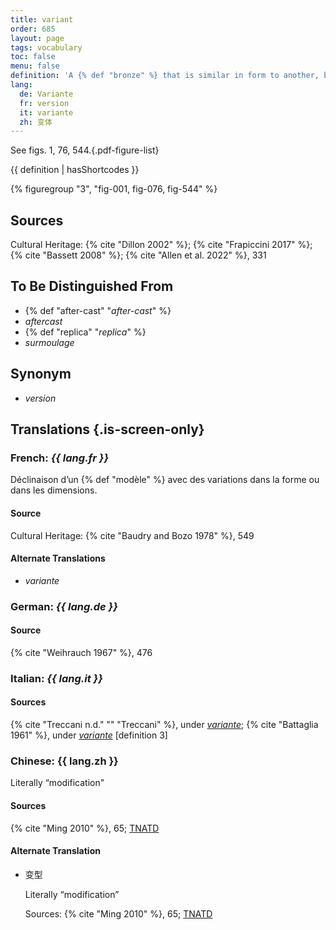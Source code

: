 ```yaml
---
title: variant
order: 685
layout: page
tags: vocabulary
toc: false
menu: false
definition: 'A {% def "bronze" %} that is similar in form to another, but with some differences due to one having been {% def "cast (v.)" "cast" %} from an altered or adapted wax {% def "model" %}, or from an entirely new model. Artists can make variants of their own work, for example, by adjusting the positions of limbs between casts, or variants may be the result of others imitating the artist’s work.'
lang:
  de: Variante
  fr: version
  it: variante
  zh: 变体
---
```


See figs. 1, 76, 544.{.pdf-figure-list}

{{ definition | hasShortcodes }}

{% figuregroup "3", "fig-001, fig-076, fig-544" %}

## Sources

Cultural Heritage: {% cite "Dillon 2002" %}; {% cite "Frapiccini 2017" %}; {% cite "Bassett 2008" %}; {% cite "Allen et al. 2022" %}, 331

## To Be Distinguished From

- {% def "after-cast" "*after-cast*" %}
- *aftercast*
- {% def "replica" "*replica*" %}
- *surmoulage*

## Synonym

- *version*

## Translations {.is-screen-only}

<div class="accordion">

### **French**: *{{ lang.fr }}*

Déclinaison d’un {% def "modèle" %} avec des variations dans la forme ou dans les dimensions.

#### Source

Cultural Heritage: {% cite "Baudry and Bozo 1978" %}, 549

#### Alternate Translations

- *variante*

### **German**: *{{ lang.de }}*

#### Source

{% cite "Weihrauch 1967" %}, 476

### **Italian**: *{{ lang.it }}*

#### Sources

{% cite "Treccani n.d." "" "Treccani" %}, under [*variante*](http://www.treccani.it/vocabolario/variante1/); {% cite "Battaglia 1961" %}, under [*variante*](http://www.gdli.it/pdf_viewer/Scripts/pdf.js/web/viewer.asp?file=/PDF/GDLI21/GDLI_21_ocr_680.pdf&parola=variante) [definition 3]

### **Chinese**: {{ lang.zh }}

Literally “modification"

#### Sources

{% cite "Ming 2010" %}, 65; [TNATD](https://terms.naer.edu.tw/detail/1092446/?index=4)

#### Alternate Translation

- 变型

    Literally “modification”

    Sources: {% cite "Ming 2010" %}, 65; [TNATD](https://terms.naer.edu.tw/detail/2795748/?index=10)

</div>
